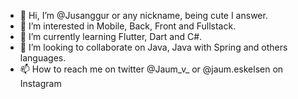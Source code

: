 - 👋 Hi, I’m @Jusanggur or any nickname, being cute I answer.
- 👀 I’m interested in Mobile, Back, Front and Fullstack.
- 🌱 I’m currently learning Flutter, Dart and C#.
- 💞️ I’m looking to collaborate on Java, Java with Spring and others languages.
- 📫 How to reach me on twitter @Jaum_v_ or @jaum.eskelsen on Instagram

<!---
Jusanggur/Jusanggur is a ✨ special ✨ repository because its `README.md` (this file) appears on your GitHub profile.
You can click the Preview link to take a look at your changes.
--->

